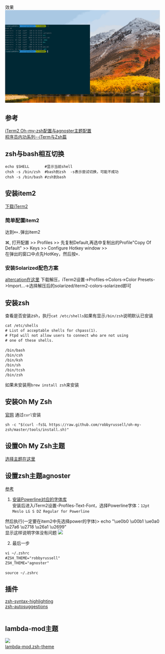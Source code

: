 效果
![](images/item2.gif)

## 参考
[iTerm2 Oh-my-zsh配置与agnoster主题配置](https://wangwang4git.github.io/blog/2017/04/22/iterm2-oh-my-zsh-config-and-agnoster-theme-config/)  <br />
[程序员内功系列--iTerm与Zsh篇](https://xiaozhou.net/learn-the-command-line-iterm-and-zsh-2017-06-23.html)
## zsh与bash相互切换
 ```
 echo $SHELL       #显示当前shell
 chsh -s /bin/zsh  #bash到zsh  -s表示尝试切换，可能不成功
 chsh -s /bin/bash #zsh到bash
 ```

## 安装item2
[下载iTerm2](http://www.iterm2.com/)

### 简单配置item2
达到`⌘+.`弹出item2  

⌘, 打开配置  >> Profiles >> 先复制Default,再选中复制出的Profile"Copy Of Default" >> Keys >> Configure Hotkey window >>  
在弹出的窗口中点先HotKey，然后按`⌘.`

### 安装Solarized配色方案
[altercation在这里](https://github.com/altercation/solarized)
下载解压，iTerm2设置->Profiles->Colors->Color Presets->Import...->选择解压后的solarized/iterm2-colors-solarized即可

## 安装zsh
查看是否安装zsh，执行`cat /etc/shells`如果有显示`/bin/zsh`说明默认已安装
```shell
cat /etc/shells
# List of acceptable shells for chpass(1).
# Ftpd will not allow users to connect who are not using
# one of these shells.

/bin/bash
/bin/csh
/bin/ksh
/bin/sh
/bin/tcsh
/bin/zsh
```
如果未安装用`brew install zsh`来安装

## 安装Oh My Zsh
[官网](http://ohmyz.sh/)
通过`curl`安装
```
sh -c "$(curl -fsSL https://raw.github.com/robbyrussell/oh-my-zsh/master/tools/install.sh)"
```

## 设置Oh My Zsh主题
[选择主题在这里](https://github.com/robbyrussell/oh-my-zsh/wiki/Themes) 

## 设置zsh主题agnoster
[参考](https://github.com/agnoster/agnoster-zsh-theme)
1. [安装Powerline对应的字体库](https://github.com/powerline/fonts)  
安装后进入iTerm2设置-Profiles-Text-Font，选择Powerline字体：`12pt Meslo LG S DZ Regular for Powerline`  

然后执行(一定要在item2中先选择power的字体)> echo "\ue0b0 \u00b1 \ue0a0 \u27a6 \u2718 \u26a1 \u2699"  
显示这样说明字体没有问题
![](https://gist.githubusercontent.com/agnoster/3712874/raw/characters.png)

2. 最后一步
```
vi ~/.zshrc
#ZSH_THEME="robbyrussell"
ZSH_THEME="agnoster"

source ~/.zshrc
```

## 插件
[zsh-syntax-highlighting](https://github.com/zsh-users/zsh-syntax-highlighting)<br />
[zsh-autosuggestions](https://github.com/zsh-users/zsh-autosuggestions)<br />
[]()<br />

## lambda-mod主题
![](https://xiaozhou.net/pics/iterm/4.png)<br />
[lambda-mod.zsh-theme](https://github.com/TimothyYe/mydotfiles/blob/master/lambda-mod.zsh-theme)



